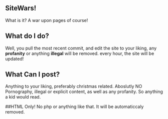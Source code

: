 ## SiteWars!
What is it? A war upon pages of course!

## What do I do?
Well, you pull the most recent commit, and edit the site to your liking, any **profanity** or anything **illegal** will be removed. every hour, the site will be updated!

## What Can I post?
Anything to your liking, preferably christmas related. Aboslutly NO Pornography, illegal or explicit content, as well as any profanity. So anything a kid would read.

##HTML Only!
No php or anything like that. It will be automaticcaly removed.
